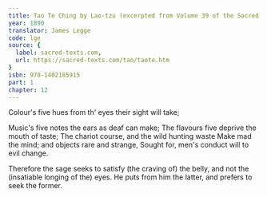 ```yaml
---
title: Tao Te Ching by Lao-tzu (excerpted from Volume 39 of the Sacred Books of the East.)
year: 1890
translator: James Legge
code: lge
source: {
  label: sacred-texts.com,
  url: https://sacred-texts.com/tao/taote.htm
}
isbn: 978-1402185915
part: 1
chapter: 12
---
```

Colour's five hues from th' eyes their sight will take;

Music's five notes the ears as deaf can make; 
The flavours five deprive the mouth of taste; 
The chariot course, and the wild hunting waste 
Make mad the mind; and objects rare and strange, 
Sought for, men's conduct will to evil change. 

Therefore the sage seeks to satisfy (the craving of) the belly, and not the (insatiable longing of the) eyes. He puts from him the latter, and prefers to seek the former.